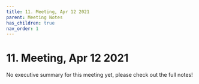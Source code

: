 ```yaml
---
title: 11. Meeting, Apr 12 2021
parent: Meeting Notes
has_children: true
nav_order: 1
---
```


# 11. Meeting, Apr 12 2021

No executive summary for this meeting yet, please check out the full notes!